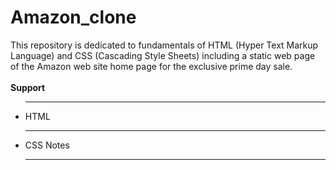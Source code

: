 # Amazon_clone
This repository is dedicated to fundamentals of HTML (Hyper Text Markup Language) and CSS (Cascading Style Sheets) including a static web page of the Amazon web site home page for the exclusive prime day sale.<br>
<br>
<b>Support</b>
<ul>
  <hr>
  <li>
    <a src = 'https://drive.google.com/file/d/1HJNu2YLAAmvlu0crRMFetwTEUpMAx39f/view?usp=drive_link'>HTML</a>
  </li>
  <hr>
  <li>
    CSS Notes 
  </li>
  <hr>
</ul>
